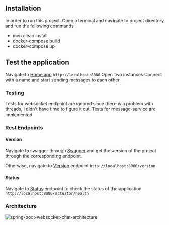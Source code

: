 
## Installation
In order to run this project.
Open a terminal and navigate to project directory
and run the following commands 
- mvn clean install
- docker-compose build
- docker-compose up

## Test the application
Navigate to
[Home app](http://localhost:8080) `http://localhost:8080`
Open two instances
Connect with a name and start sending messages to each other.

### Testing

Tests for websocket endpoint are ignored since there is a problem with threads,
i didn't have time to figure it out.
Tests for message-service are implemented
### Rest Endpoints
#### Version
Navigate to swagger through [Swagger](http://localhost:8080/swagger-ui/index.html)
and get the version of the project through the corresponding endpoint.

Otherwise, navigate to [Version](http://localhost:8080/version) endpoint
`http://localhost:8080/version`
#### Status
Navigate to [Status](http://localhost:8080/actuator/health) endpoint to check the status of the application
`http://localhost:8080/actuator/health`

### Architecture
![spring-boot-websocket-chat-architecture](https://user-images.githubusercontent.com/44416162/167253536-f8bd7808-5002-490d-94f3-928663cba38f.jpg)
